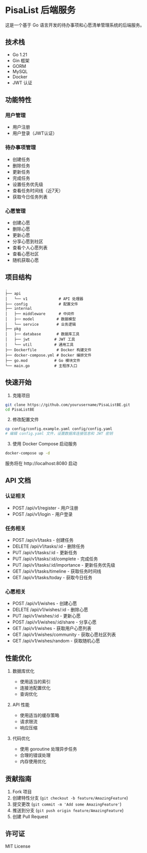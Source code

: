 # PisaList 后端服务

这是一个基于 Go 语言开发的待办事项和心愿清单管理系统的后端服务。

## 技术栈

- Go 1.21
- Gin 框架
- GORM
- MySQL
- Docker
- JWT 认证

## 功能特性

### 用户管理
- 用户注册
- 用户登录（JWT认证）

### 待办事项管理
- 创建任务
- 删除任务
- 更新任务
- 完成任务
- 设置任务优先级
- 查看任务时间线（近7天）
- 获取今日任务列表

### 心愿管理
- 创建心愿
- 删除心愿
- 更新心愿
- 分享心愿到社区
- 查看个人心愿列表
- 查看心愿社区
- 随机获取心愿

## 项目结构

```
.
├── api
│   └── v1              # API 处理器
├── config              # 配置文件
├── internal
│   ├── middleware      # 中间件
│   ├── model          # 数据模型
│   └── service        # 业务逻辑
├── pkg
│   ├── database       # 数据库工具
│   ├── jwt           # JWT 工具
│   └── util          # 通用工具
├── Dockerfile         # Docker 构建文件
├── docker-compose.yml # Docker 编排文件
├── go.mod            # Go 模块文件
└── main.go           # 主程序入口
```

## 快速开始

1. 克隆项目
```bash
git clone https://github.com/yourusername/PisaListBE.git
cd PisaListBE
```

2. 修改配置文件
```bash
cp config/config.example.yaml config/config.yaml
# 编辑 config.yaml 文件，设置数据库连接信息和 JWT 密钥
```

3. 使用 Docker Compose 启动服务
```bash
docker-compose up -d
```

服务将在 http://localhost:8080 启动

## API 文档

### 认证相关
- POST /api/v1/register - 用户注册
- POST /api/v1/login - 用户登录

### 任务相关
- POST /api/v1/tasks - 创建任务
- DELETE /api/v1/tasks/:id - 删除任务
- PUT /api/v1/tasks/:id - 更新任务
- PUT /api/v1/tasks/:id/complete - 完成任务
- PUT /api/v1/tasks/:id/importance - 更新任务优先级
- GET /api/v1/tasks/timeline - 获取任务时间线
- GET /api/v1/tasks/today - 获取今日任务

### 心愿相关
- POST /api/v1/wishes - 创建心愿
- DELETE /api/v1/wishes/:id - 删除心愿
- PUT /api/v1/wishes/:id - 更新心愿
- POST /api/v1/wishes/:id/share - 分享心愿
- GET /api/v1/wishes - 获取用户心愿列表
- GET /api/v1/wishes/community - 获取心愿社区列表
- GET /api/v1/wishes/random - 获取随机心愿

## 性能优化

1. 数据库优化
   - 使用适当的索引
   - 连接池配置优化
   - 查询优化

2. API 性能
   - 使用适当的缓存策略
   - 请求限流
   - 响应压缩

3. 代码优化
   - 使用 goroutine 处理异步任务
   - 合理的错误处理
   - 内存使用优化

## 贡献指南

1. Fork 项目
2. 创建特性分支 (`git checkout -b feature/AmazingFeature`)
3. 提交更改 (`git commit -m 'Add some AmazingFeature'`)
4. 推送到分支 (`git push origin feature/AmazingFeature`)
5. 创建 Pull Request

## 许可证

MIT License 